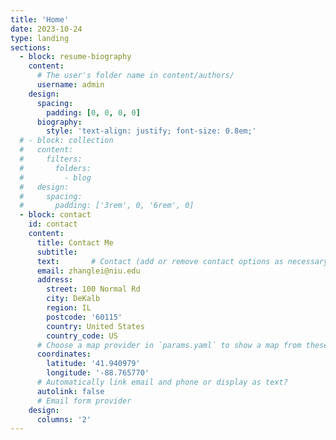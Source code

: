 ```yaml
---
title: 'Home'
date: 2023-10-24
type: landing
sections:
  - block: resume-biography
    content:
      # The user's folder name in content/authors/
      username: admin
    design:
      spacing:
        padding: [0, 0, 0, 0]
      biography:
        style: 'text-align: justify; font-size: 0.8em;'
  # - block: collection
  #   content:
  #     filters:
  #       folders:
  #         - blog
  #   design:
  #     spacing:
  #       padding: ['3rem', 0, '6rem', 0]
  - block: contact
    id: contact
    content:
      title: Contact Me
      subtitle:
      text:       # Contact (add or remove contact options as necessary)
      email: zhanglei@niu.edu
      address:
        street: 100 Normal Rd
        city: DeKalb
        region: IL
        postcode: '60115'
        country: United States
        country_code: US
      # Choose a map provider in `params.yaml` to show a map from these coordinates
      coordinates:
        latitude: '41.940979'
        longitude: '-88.765770'
      # Automatically link email and phone or display as text?
      autolink: false
      # Email form provider
    design:
      columns: '2'
---
```

